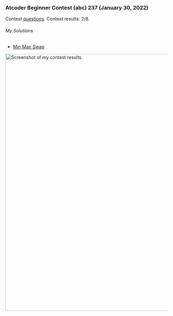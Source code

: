 ### Atcoder Beginner Contest (abc) 237 (January 30, 2022)
Contest [questions](https://atcoder.jp/contests/abc237 'Link to Contest Questions').
Contest results: 2/8.

###### My Solutions
* [Min Max Swap](https://github.com/ez2rok/coding-contests/blob/main/week2/contests/codeforces_contest768_division2/minmaxswap.py)

<img src="codeforces_1631A.png" alt="Screenshot of my contest results." width="800"/> 
